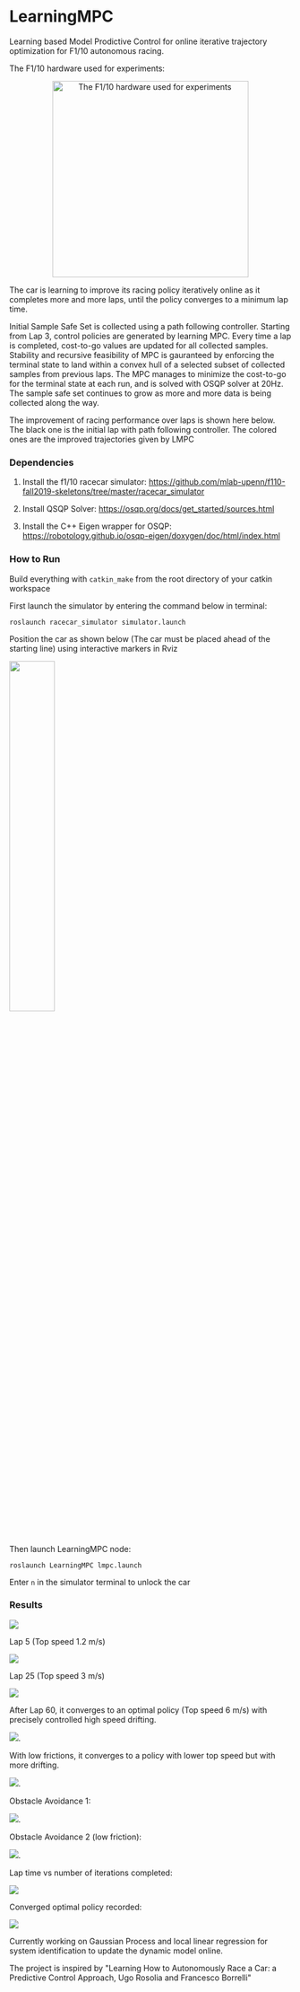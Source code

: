 # LearningMPC
Learning based Model Prodictive Control for online iterative trajectory optimization for F1/10 autonomous racing.

The F1/10 hardware used for experiments:

<p align="center">
  <img src="https://storage.googleapis.com/groundai-web-prod/media/users/user_211599/project_333357/images/introduction/images/Fig_1.png" width="350" title="The F1/10 hardware used for experiments">
</p>

The car is learning to improve its racing policy iteratively online as it completes more and more laps, until the policy converges to a minimum lap time. 

Initial Sample Safe Set is collected using a path following controller. Starting from Lap 3, control policies are generated by learning MPC. Every time a lap is completed, cost-to-go values are updated for all collected samples. Stability and recursive feasibility of MPC is gauranteed by enforcing the terminal state to land within a convex hull of a selected subset of collected samples from previous laps. The MPC manages to minimize the cost-to-go for the terminal state at each run, and is solved with OSQP solver at 20Hz. The sample safe set continues to grow as more and more data is being collected along the way.

The improvement of racing performance over laps is shown here below. The black one is the initial lap with path following controller. The colored ones are the improved trajectories given by LMPC

### Dependencies
1. Install the f1/10 racecar simulator:
  https://github.com/mlab-upenn/f110-fall2019-skeletons/tree/master/racecar_simulator
 
2. Install QSQP Solver: 
   https://osqp.org/docs/get_started/sources.html
   
3. Install the C++ Eigen wrapper for OSQP:
   https://robotology.github.io/osqp-eigen/doxygen/doc/html/index.html
   
### How to Run
Build everything with ```catkin_make```  from the root directory of your catkin workspace

First launch the simulator by entering the command below in terminal:

    roslaunch racecar_simulator simulator.launch
    
Position the car as shown below (The car must be placed ahead of the starting line) using interactive markers in Rviz 

<img src="media/starting_config.png" width="40%">


Then launch LearningMPC node:

    roslaunch LearningMPC lmpc.launch

Enter ```n``` in the simulator terminal to unlock the car


### Results
![](media/laps_compare.PNG)



Lap 5 (Top speed 1.2 m/s)

![](media/lap5.gif)

Lap 25 (Top speed 3 m/s)

![](media/lap25.gif)

After Lap 60, it converges to an optimal policy (Top speed 6 m/s) with precisely controlled high speed drifting.

![](media/lap60_converged_drifting.gif).

With low frictions, it converges to a policy with lower top speed but with more drifting.

![](media/drifting_low_friction.gif).

Obstacle Avoidance 1:

![](media/obstacle_avoid.gif).

Obstacle Avoidance 2 (low friction): 

![](media/obstacle_low_friction.gif).

Lap time vs number of iterations completed:

![](media/lap_time_decrease.PNG)

Converged optimal policy recorded:

![](media/final_traj.PNG)


Currently working on Gaussian Process and local linear regression for system identification to update the dynamic model online.

The project is inspired by "Learning How to Autonomously Race a Car: a Predictive Control Approach, Ugo Rosolia and Francesco Borrelli"





